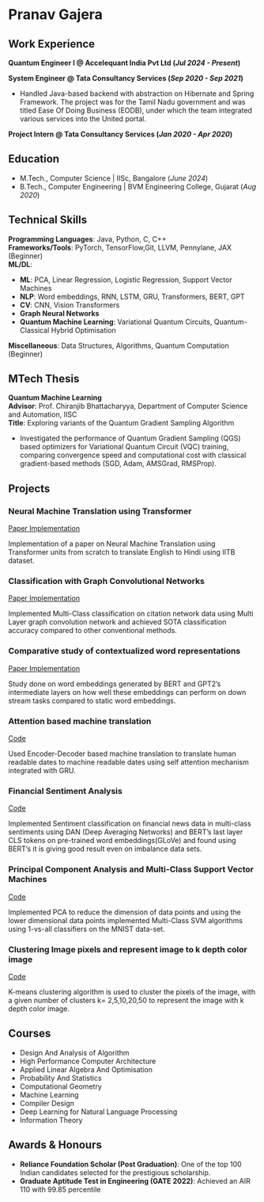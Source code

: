 # Pranav Gajera

## Work Experience

**Quantum Engineer I @ Accelequant India Pvt Ltd (_Jul 2024 - Present_)**


**System Engineer @ Tata Consultancy Services (_Sep 2020 - Sep 2021_)**
- Handled Java-based backend with abstraction on Hibernate and Spring Framework. The project was for the Tamil
Nadu government and was titled Ease Of Doing Business (EODB), under which the team integrated various services
into the United portal.

**Project Intern @ Tata Consultancy Services (_Jan 2020 - Apr 2020_)**


## Education
- M.Tech., Computer Science | IISc, Bangalore (_June 2024_) 			        		
- B.Tech., Computer Engineering | BVM Engineering College, Gujarat (_Aug 2020_)

## Technical Skills

**Programming Languages**: Java, Python, C, C++ \
**Frameworks/Tools**: PyTorch, TensorFlow,Git, LLVM, Pennylane, JAX (Beginner) \
**ML/DL**:
- **ML**: PCA, Linear Regression, Logistic Regression, Support Vector Machines
- **NLP**: Word embeddings, RNN, LSTM, GRU, Transformers, BERT, GPT
- **CV**: CNN, Vision Transformers
- **Graph Neural Networks**
- **Quantum Machine Learning**: Variational Quantum Circuits, Quantum-Classical Hybrid Optimisation
  
**Miscellaneous**: Data Structures, Algorithms, Quantum Computation (Beginner)

## MTech Thesis
**Quantum Machine Learning**\
**Advisor**: Prof. Chiranjib Bhattacharyya, Department of Computer Science and Automation, IISC \
**Title**: Exploring variants of the Quantum Gradient Sampling Algorithm
- Investigated the performance of Quantum Gradient Sampling (QGS) based optimizers for Variational Quantum Circuit (VQC) training, comparing convergence speed and computational cost with classical gradient-based methods (SGD, Adam, AMSGrad, RMSProp).


## Projects

### Neural Machine Translation using Transformer
[Paper Implementation](https://arxiv.org/abs/1706.03762)

Implementation of a paper on Neural Machine Translation using Transformer units from scratch to translate English to
Hindi using IITB dataset.

### Classification with Graph Convolutional Networks
[Paper Implementation](https://arxiv.org/abs/1609.02907)

Implemented Multi-Class classification on citation network data using Multi Layer graph convolution network and
achieved SOTA classification accuracy compared to other conventional methods.

### Comparative study of contextualized word representations
[Paper Implementation](https://arxiv.org/abs/1909.00512)

Study done on word embeddings generated by BERT and GPT2’s intermediate layers on how well these embeddings
can perform on down stream tasks compared to static word embeddings.

### Attention based machine translation
[Code](https://github.com/prnv28/Machine-Translation)

Used Encoder-Decoder based machine translation to translate human readable dates to machine readable dates using
self attention mechanism integrated with GRU.

### Financial Sentiment Analysis
[Code](https://github.com/prnv28/Sentiment-Analysis)

Implemented Sentiment classification on financial news data in multi-class sentiments using DAN (Deep Averaging
Networks) and BERT’s last layer CLS tokens on pre-trained word embeddings(GLoVe) and found using BERT’s it is
giving good result even on imbalance data sets.

### Principal Component Analysis and Multi-Class Support Vector Machines
[Code](https://github.com/prnv28/PCA-and-Multi-Class-Support-Vector-Machines)

Implemented PCA to reduce the dimension of data points and using the lower dimensional data points implemented
Multi-Class SVM algorithms using 1-vs-all classifiers on the MNIST data-set.

### Clustering Image pixels and represent image to k depth color image
[Code](https://github.com/prnv28/k-means-clustering)

K-means clustering algorithm is used to cluster the pixels of the image, with a given number of clusters k= 2,5,10,20,50
to represent the image with k depth color image.

## Courses
- Design And Analysis of Algorithm
- High Performance Computer Architecture
- Applied Linear Algebra And Optimisation
- Probability And Statistics
- Computational Geometry
- Machine Learning
- Compiler Design
- Deep Learning for Natural Language Processing
- Information Theory

## Awards & Honours
- **Reliance Foundation Scholar (Post Graduation)**: One of the top 100 Indian candidates selected for the prestigious scholarship.
- **Graduate Aptitude Test in Engineering (GATE 2022)**: Achieved an AIR 110 with 99.85 percentile

